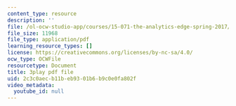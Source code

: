 ```yaml
---
content_type: resource
description: ''
file: /ol-ocw-studio-app/courses/15-071-the-analytics-edge-spring-2017/2c3c0aecb11beb9301b6b9c0e0fa802f_4bsc1II5KK0.pdf
file_size: 11968
file_type: application/pdf
learning_resource_types: []
license: https://creativecommons.org/licenses/by-nc-sa/4.0/
ocw_type: OCWFile
resourcetype: Document
title: 3play pdf file
uid: 2c3c0aec-b11b-eb93-01b6-b9c0e0fa802f
video_metadata:
  youtube_id: null
---
```

